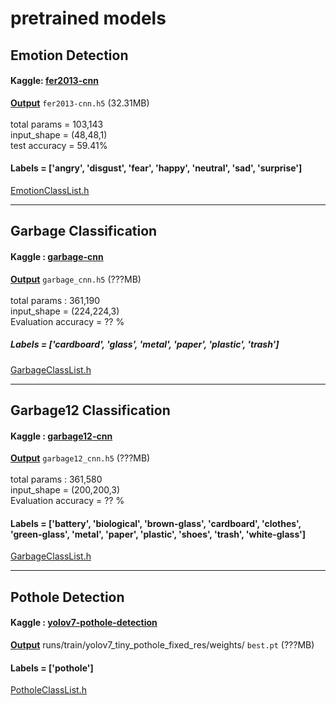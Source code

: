 # pretrained models

## Emotion Detection

#### Kaggle: [fer2013-cnn](https://www.kaggle.com/code/rkuo2000/fer2013-cnn)
**[Output](https://www.kaggle.com/code/rkuo2000/fer2013-cnn/output)** `fer2013-cnn.h5` (32.31MB)<br>
<br>
total params = 103,143<br>
input_shape = (48,48,1)<br>
test accuracy = 59.41%<br>

#### Labels = ['angry', 'disgust', 'fear', 'happy', 'neutral', 'sad', 'surprise']
[EmotionClassList.h](https://github.com/rkuo2000/EdgeAI-course/blob/main/pretrained/emotion_detection/EmotionClassList.h)<br>

---
## Garbage Classification

#### Kaggle : [garbage-cnn](https://www.kaggle.com/code/rkuo2000/garbage-cnn)
**[Output](https://www.kaggle.com/code/rkuo2000/garbage-cnn/output)**  `garbage_cnn.h5` (???MB)<br>
<br>
total params : 361,190<br>
input_shape = (224,224,3)<br>
Evaluation accuracy = ?? %<br>

##### Labels = ['cardboard', 'glass', 'metal', 'paper', 'plastic', 'trash']
[GarbageClassList.h](https://github.com/rkuo2000/EdgeAI-course/blob/main/pretrained/garbage_classification/GarbageClassList.h)<br>

---
## Garbage12 Classification

#### Kaggle : [garbage12-cnn](https://www.kaggle.com/code/rkuo2000/garbage12-cnn)
**[Output](https://www.kaggle.com/code/rkuo2000/garbage12-cnn/output)**  `garbage12_cnn.h5` (???MB)<br>
<br>
total params : 361,580<br>
input_shape = (200,200,3)<br>
Evaluation accuracy = ?? %<br>

#### Labels = ['battery', 'biological', 'brown-glass', 'cardboard', 'clothes', 'green-glass', 'metal', 'paper', 'plastic', 'shoes', 'trash', 'white-glass']
[GarbageClassList.h](https://github.com/rkuo2000/EdgeAI-course/blob/main/pretrained/garbage12_classification/GarbageClassList.h)<br>

---
## Pothole Detection

#### Kaggle : [yolov7-pothole-detection](https://www.kaggle.com/code/rkuo2000/yolov7-pothole-detection)
**[Output](https://www.kaggle.com/code/rkuo2000/yolov7-pothole-detection/output)**  runs/train/yolov7_tiny_pothole_fixed_res/weights/ `best.pt` (???MB)<br>

#### Labels = ['pothole']
[PotholeClassList.h](https://github.com/rkuo2000/EdgeAI-course/blob/main/pretrained/yolov7_pothole-detection/PotholeClassList.h)<br>

